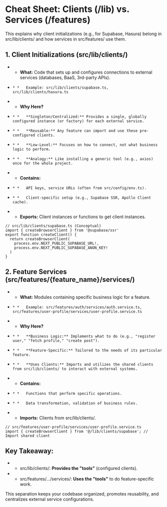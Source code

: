 # Cheat Sheet: Clients (/lib) vs. Services (/features)
This explains why client initializations (e.g., for Supabase, Hasura) belong in src/lib/clients/ and how services in src/features/ use them.
## 1\. Client Initializations (src/lib/clients/)
* *   **What:** Code that sets up and configures connections to external services (databases, BaaS, 3rd-party APIs).
*     * *   Example: src/lib/clients/supabase.ts, src/lib/clients/hasura.ts
* *   **Why Here?**
*     * *   **Singleton/Centralized:** Provides a single, globally configured instance (or factory) for each external service.
*     * *   **Reusable:** Any feature can import and use these pre-configured clients.
*     * *   **Low-Level:** Focuses on how to connect, not what business logic to perform.
*     * *   **Analogy:** Like installing a generic tool (e.g., axios) once for the whole project.
* *   **Contains:**
*     * *   API keys, service URLs (often from src/config/env.ts).
*     * *   Client-specific setup (e.g., Supabase SSR, Apollo Client cache).
* *   **Exports:** Client instances or functions to get client instances.

```
// src/lib/clients/supabase.ts (Conceptual)
import { createBrowserClient } from '@supabase/ssr'
export function createClient() {
  return createBrowserClient(
    process.env.NEXT_PUBLIC_SUPABASE_URL!,
    process.env.NEXT_PUBLIC_SUPABASE_ANON_KEY!
  )
}
```

## 2\. Feature Services (src/features/{feature\_name}/services/)

* *   **What:** Modules containing specific business logic for a feature.
*     * *   Example: src/features/auth/services/auth.service.ts, src/features/user-profile/services/user-profile.service.ts
* *   **Why Here?**
*     * *   **Business Logic:** Implements what to do (e.g., "register user," "fetch profile," "create post").
*     * *   **Feature-Specific:** Tailored to the needs of its particular feature.
*     * *   **Uses Clients:** Imports and utilizes the shared clients from src/lib/clients/ to interact with external systems.
* *   **Contains:**
*     * *   Functions that perform specific operations.
*     * *   Data transformation, validation of business rules.
* *   **Imports:** Clients from src/lib/clients/.

```
// src/features/user-profile/services/user-profile.service.ts
import { createBrowserClient } from '@/lib/clients/supabase'; // Import shared client
```
## Key Takeaway:
* *   src/lib/clients/: **Provides the "tools"** (configured clients).
* *   src/features/.../services/: **Uses the "tools"** to do feature-specific work.

This separation keeps your codebase organized, promotes reusability, and centralizes external service configurations.